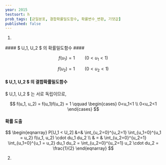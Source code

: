 ```yaml
---
year: 2015
testsort: h
prob_tags: [균일분포, 결합확률밀도함수, 확률변수_변환, 기댓값]
published: false
---
```

1)

<div>
#### $ U_1, U_2 $ 의 확률밀도함수 ####

$$ f(u_1) = 1 \qquad (0<u_1<1) $$

$$ f(u_2) = 1 \qquad (0<u_2<1) $$

#### $ U_1, U_2 $ 의 결합확률밀도함수 ####

$ U_1, U_2 $ 는 서로 독립이므로,

$$ f(u_1, u_2) = f(u_1)f(u_2) = 1 \qquad \begin{cases}
0<u_1<1 \\
0<u_2<1
\end{cases} $$

#### 확률 도출 ####

$$ \begin{eqnarray}
P[U_1 < U_2] &=& \int_{u_2=0}^{u_2=1} \int_{u_1=0}^{u_1 = u_2}  f(u_1, u_2) \cdot du_1 du_2 \\
& = & \int_{u_2=0}^{u_2=1} \int_{u_1=0}^{u_1 = u_2} du_1 du_2
= \int_{u_2=0}^{u_2=1} u_2 \cdot du_2 = \frac{1}{2}
\end{eqnarray} $$

</div>

2)

<div>

</div>

